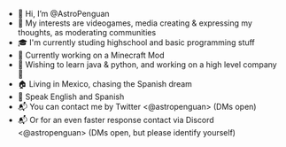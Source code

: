 - 👋 Hi, I’m @AstroPenguan
- 👾 My interests are videogames, media creating & expressing my thoughts, as moderating communities
- 🎓 I'm currently studing highschool and basic programming stuff
- 💼 Currently working on a Minecraft Mod
- 💭 Wishing to learn java & python, and working on a high level company 🤣
- 🏠 Living in Mexico, chasing the Spanish dream
- 📢 Speak English and Spanish
- 📬 You can contact me by Twitter <@astropenguan> (DMs open)
- 📬 Or for an even faster response contact via Discord <@astropenguan> (DMs open, but please identify yourself)
